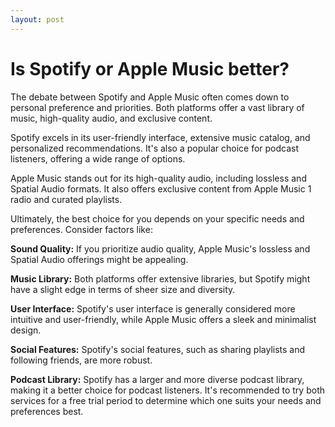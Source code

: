 ```yaml
---
layout: post
---
```


# Is Spotify or Apple Music better?

The debate between Spotify and Apple Music often comes down to personal preference and priorities. Both platforms offer a vast library of music, high-quality audio, and exclusive content.

Spotify excels in its user-friendly interface, extensive music catalog, and personalized recommendations. It's also a popular choice for podcast listeners, offering a wide range of options.

Apple Music stands out for its high-quality audio, including lossless and Spatial Audio formats. It also offers exclusive content from Apple Music 1 radio and curated playlists.

Ultimately, the best choice for you depends on your specific needs and preferences. Consider factors like:

**Sound Quality:** If you prioritize audio quality, Apple Music's lossless and Spatial Audio offerings might be appealing.


**Music Library:** Both platforms offer extensive libraries, but Spotify might have a slight edge in terms of sheer size and diversity.


**User Interface:** Spotify's user interface is generally considered more intuitive and user-friendly, while Apple Music offers a sleek and minimalist design.


**Social Features:** Spotify's social features, such as sharing playlists and following friends, are more robust.


**Podcast Library:** Spotify has a larger and more diverse podcast library, making it a better choice for podcast listeners.
It's recommended to try both services for a free trial period to determine which one suits your needs and preferences best.
